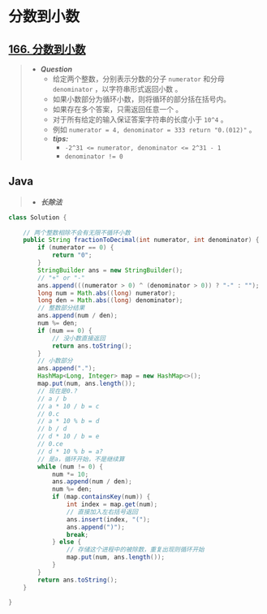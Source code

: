 # 分数到小数

## [166. 分数到小数](https://leetcode.cn/problems/fraction-to-recurring-decimal/)

> - ***Question***
>   - 给定两个整数，分别表示分数的分子 `numerator` 和分母 `denominator` ，以字符串形式返回小数 。
>   - 如果小数部分为循环小数，则将循环的部分括在括号内。
>   - 如果存在多个答案，只需返回任意一个 。
>   - 对于所有给定的输入保证答案字符串的长度小于 `10^4` 。
>   - 例如 `numerator = 4, denominator = 333 return "0.(012)"` 。
>   - ***tips:***
>     - `-2^31 <= numerator, denominator <= 2^31 - 1`
>     - `denominator != 0`

## Java

> - ***长除法***

```java
class Solution {
    
    // 两个整数相除不会有无限不循环小数
    public String fractionToDecimal(int numerator, int denominator) {
        if (numerator == 0) {
            return "0";
        }
        StringBuilder ans = new StringBuilder();
        // "+" or "-"
        ans.append(((numerator > 0) ^ (denominator > 0)) ? "-" : "");
        long num = Math.abs((long) numerator);
        long den = Math.abs((long) denominator);
        // 整数部分结果
        ans.append(num / den);
        num %= den;
        if (num == 0) {
            // 没小数直接返回
            return ans.toString();
        }
        // 小数部分
        ans.append(".");
        HashMap<Long, Integer> map = new HashMap<>();
        map.put(num, ans.length());
        // 现在是0.?
        // a / b
        // a * 10 / b = c
        // 0.c
        // a * 10 % b = d
        // b / d
        // d * 10 / b = e
        // 0.ce
        // d * 10 % b = a?
        // 是a，循环开始，不是继续算
        while (num != 0) {
            num *= 10;
            ans.append(num / den);
            num %= den;
            if (map.containsKey(num)) {
                int index = map.get(num);
                // 直接加入左右括号返回
                ans.insert(index, "(");
                ans.append(")");
                break;
            } else {
                // 存储这个进程中的被除数，重复出现则循环开始
                map.put(num, ans.length());
            }
        }
        return ans.toString();
    }
    
}
```
